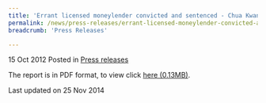 ```yaml
---
title: 'Errant licensed moneylender convicted and sentenced - Chua Kwang Yong (Gary Credit) - Press release'
permalink: /news/press-releases/errant-licensed-moneylender-convicted-and-sentenced-chua-kwang-yong-gary-credit-press-release/
breadcrumb: 'Press Releases'

---
```



15 Oct 2012 Posted in [Press releases](/news/press-releases)


The report is in PDF format, to view click [here (0.13MB)](/files/news/press-releases/2012/10/linkclick091a.pdf).



<p class="right-side-updated">Last updated on 25 Nov 2014</p>
